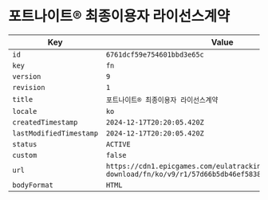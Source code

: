 # 포트나이트® 최종이용자 라이선스계약

| Key | Value |
| --- | ----- |
| `id` | `6761dcf59e754601bbd3e65c` |
| `key` | `fn` |
| `version` | `9` |
| `revision` | `1` |
| `title` | `포트나이트® 최종이용자 라이선스계약` |
| `locale` | `ko` |
| `createdTimestamp` | `2024-12-17T20:20:05.420Z` |
| `lastModifiedTimestamp` | `2024-12-17T20:20:05.420Z` |
| `status` | `ACTIVE` |
| `custom` | `false` |
| `url` | `https://cdn1.epicgames.com/eulatracking-download/fn/ko/v9/r1/57d66b5db46ef5838e0522b7862d71c9.pdf` |
| `bodyFormat` | `HTML` |
